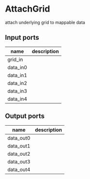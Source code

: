 AttachGrid
==========
attach underlying grid to mappable data

Input ports
-----------
|name|description|
|-|-|
|grid_in||
|data_in0||
|data_in1||
|data_in2||
|data_in3||
|data_in4||

Output ports
------------
|name|description|
|-|-|
|data_out0||
|data_out1||
|data_out2||
|data_out3||
|data_out4||
